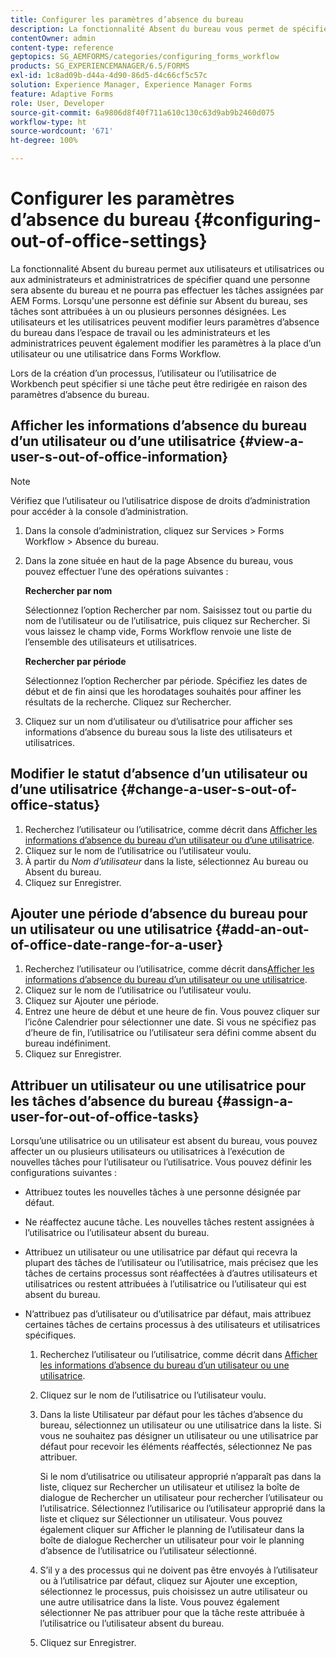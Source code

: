 ```yaml
---
title: Configurer les paramètres d’absence du bureau
description: La fonctionnalité Absent du bureau vous permet de spécifier quand un utilisateur ou une utilisatrice sera absent du bureau et incapable d'accomplir les tâches assignées par AEM Forms.
contentOwner: admin
content-type: reference
geptopics: SG_AEMFORMS/categories/configuring_forms_workflow
products: SG_EXPERIENCEMANAGER/6.5/FORMS
exl-id: 1c8ad09b-d44a-4d90-86d5-d4c66cf5c57c
solution: Experience Manager, Experience Manager Forms
feature: Adaptive Forms
role: User, Developer
source-git-commit: 6a9806d8f40f711a610c130c63d9ab9b2460d075
workflow-type: ht
source-wordcount: '671'
ht-degree: 100%

---
```


# Configurer les paramètres d’absence du bureau {#configuring-out-of-office-settings}

La fonctionnalité Absent du bureau permet aux utilisateurs et utilisatrices ou aux administrateurs et administratrices de spécifier quand une personne sera absente du bureau et ne pourra pas effectuer les tâches assignées par AEM Forms. Lorsqu&#39;une personne est définie sur Absent du bureau, ses tâches sont attribuées à un ou plusieurs personnes désignées. Les utilisateurs et les utilisatrices peuvent modifier leurs paramètres d’absence du bureau dans l’espace de travail ou les administrateurs et les administratrices peuvent également modifier les paramètres à la place d’un utilisateur ou une utilisatrice dans Forms Workflow.

Lors de la création d’un processus, l’utilisateur ou l’utilisatrice de Workbench peut spécifier si une tâche peut être redirigée en raison des paramètres d’absence du bureau.

## Afficher les informations d’absence du bureau d’un utilisateur ou d’une utilisatrice {#view-a-user-s-out-of-office-information}

>[!NOTE]
> 
> Vérifiez que l’utilisateur ou l’utilisatrice dispose de droits d’administration pour accéder à la console d’administration.

1. Dans la console d’administration, cliquez sur Services > Forms Workflow > Absence du bureau.
1. Dans la zone située en haut de la page Absence du bureau, vous pouvez effectuer l’une des opérations suivantes :

   **Rechercher par nom**

   Sélectionnez l’option Rechercher par nom. Saisissez tout ou partie du nom de l’utilisateur ou de l’utilisatrice, puis cliquez sur Rechercher. Si vous laissez le champ vide, Forms Workflow renvoie une liste de l’ensemble des utilisateurs et utilisatrices.

   **Rechercher par période**

   Sélectionnez l’option Rechercher par période. Spécifiez les dates de début et de fin ainsi que les horodatages souhaités pour affiner les résultats de la recherche. Cliquez sur Rechercher.

1. Cliquez sur un nom d’utilisateur ou d’utilisatrice pour afficher ses informations d’absence du bureau sous la liste des utilisateurs et utilisatrices.

## Modifier le statut d’absence d’un utilisateur ou d’une utilisatrice {#change-a-user-s-out-of-office-status}

1. Recherchez l’utilisateur ou l’utilisatrice, comme décrit dans [Afficher les informations d’absence du bureau d’un utilisateur ou d’une utilisatrice](configuring-out-office-settings.md#view-a-user-s-out-of-office-information).
1. Cliquez sur le nom de l’utilisatrice ou l’utilisateur voulu.
1. À partir du *Nom d’utilisateur* dans la liste, sélectionnez Au bureau ou Absent du bureau.
1. Cliquez sur Enregistrer.

## Ajouter une période d’absence du bureau pour un utilisateur ou une utilisatrice {#add-an-out-of-office-date-range-for-a-user}

1. Recherchez l’utilisateur ou l’utilisatrice, comme décrit dans[Afficher les informations d’absence du bureau d’un utilisateur ou une utilisatrice](configuring-out-office-settings.md#view-a-user-s-out-of-office-information).
1. Cliquez sur le nom de l’utilisatrice ou l’utilisateur voulu.
1. Cliquez sur Ajouter une période.
1. Entrez une heure de début et une heure de fin. Vous pouvez cliquer sur l’icône Calendrier pour sélectionner une date. Si vous ne spécifiez pas d’heure de fin, l’utilisatrice ou l’utilisateur sera défini comme absent du bureau indéfiniment.
1. Cliquez sur Enregistrer.

## Attribuer un utilisateur ou une utilisatrice pour les tâches d’absence du bureau {#assign-a-user-for-out-of-office-tasks}

Lorsqu’une utilisatrice ou un utilisateur est absent du bureau, vous pouvez affecter un ou plusieurs utilisateurs ou utilisatrices à l’exécution de nouvelles tâches pour l’utilisateur ou l’utilisatrice. Vous pouvez définir les configurations suivantes :

* Attribuez toutes les nouvelles tâches à une personne désignée par défaut.
* Ne réaffectez aucune tâche. Les nouvelles tâches restent assignées à l’utilisatrice ou l’utilisateur absent du bureau.
* Attribuez un utilisateur ou une utilisatrice par défaut qui recevra la plupart des tâches de l’utilisateur ou l’utilisatrice, mais précisez que les tâches de certains processus sont réaffectées à d’autres utilisateurs et utilisatrices ou restent attribuées à l’utilisatrice ou l’utilisateur qui est absent du bureau.
* N’attribuez pas d’utilisateur ou d’utilisatrice par défaut, mais attribuez certaines tâches de certains processus à des utilisateurs et utilisatrices spécifiques.

   1. Recherchez l’utilisateur ou l’utilisatrice, comme décrit dans [Afficher les informations d’absence du bureau d’un utilisateur ou une utilisatrice](configuring-out-office-settings.md#view-a-user-s-out-of-office-information).
   1. Cliquez sur le nom de l’utilisatrice ou l’utilisateur voulu.
   1. Dans la liste Utilisateur par défaut pour les tâches d’absence du bureau, sélectionnez un utilisateur ou une utilisatrice dans la liste. Si vous ne souhaitez pas désigner un utilisateur ou une utilisatrice par défaut pour recevoir les éléments réaffectés, sélectionnez Ne pas attribuer.

      Si le nom d’utilisatrice ou utilisateur approprié n’apparaît pas dans la liste, cliquez sur Rechercher un utilisateur et utilisez la boîte de dialogue de Rechercher un utilisateur pour rechercher l’utilisateur ou l’utilisatrice. Sélectionnez l’utilisarice ou l’utilisateur approprié dans la liste et cliquez sur Sélectionner un utilisateur. Vous pouvez également cliquer sur Afficher le planning de l’utilisateur dans la boîte de dialogue Rechercher un utilisateur pour voir le planning d’absence de l’utilisatrice ou l’utilisateur sélectionné.

   1. S’il y a des processus qui ne doivent pas être envoyés à l’utilisateur ou à l’utilisatrice par défaut, cliquez sur Ajouter une exception, sélectionnez le processus, puis choisissez un autre utilisateur ou une autre utilisatrice dans la liste. Vous pouvez également sélectionner Ne pas attribuer pour que la tâche reste attribuée à l’utilisatrice ou l’utilisateur absent du bureau.
   1. Cliquez sur Enregistrer.
